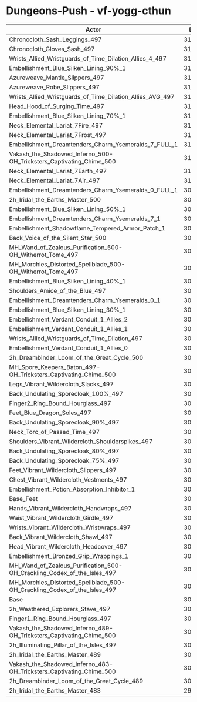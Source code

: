# Dungeons-Push - vf-yogg-cthun
| Actor | DPS | Increase |
|---|:---:|:---:|
|Chronocloth_Sash_Leggings_497|313447|2.38%|
|Chronocloth_Gloves_Sash_497|313125|2.27%|
|Wrists_Allied_Wristguards_of_Time_Dilation_Allies_4_497|312863|2.18%|
|Embellishment_Blue_Silken_Lining_90%_1|312551|2.08%|
|Azureweave_Mantle_Slippers_497|312361|2.02%|
|Azureweave_Robe_Slippers_497|312213|1.97%|
|Wrists_Allied_Wristguards_of_Time_Dilation_Allies_AVG_497|311809|1.84%|
|Head_Hood_of_Surging_Time_497|311717|1.81%|
|Embellishment_Blue_Silken_Lining_70%_1|311198|1.64%|
|Neck_Elemental_Lariat_7Fire_497|310964|1.56%|
|Neck_Elemental_Lariat_7Frost_497|310948|1.56%|
|Embellishment_Dreamtenders_Charm_Ysemeralds_7_FULL_1|310656|1.46%|
|Vakash_the_Shadowed_Inferno_500-OH_Tricksters_Captivating_Chime_500|310616|1.45%|
|Neck_Elemental_Lariat_7Earth_497|310476|1.40%|
|Neck_Elemental_Lariat_7Air_497|310170|1.30%|
|Embellishment_Dreamtenders_Charm_Ysemeralds_0_FULL_1|309826|1.19%|
|2h_Iridal_the_Earths_Master_500|309766|1.17%|
|Embellishment_Blue_Silken_Lining_50%_1|309741|1.16%|
|Embellishment_Dreamtenders_Charm_Ysemeralds_7_1|309732|1.16%|
|Embellishment_Shadowflame_Tempered_Armor_Patch_1|309531|1.10%|
|Back_Voice_of_the_Silent_Star_500|309270|1.01%|
|MH_Wand_of_Zealous_Purification_500-OH_Witherrot_Tome_497|309211|0.99%|
|MH_Morchies_Distorted_Spellblade_500-OH_Witherrot_Tome_497|309208|0.99%|
|Embellishment_Blue_Silken_Lining_40%_1|309040|0.94%|
|Shoulders_Amice_of_the_Blue_497|308997|0.92%|
|Embellishment_Dreamtenders_Charm_Ysemeralds_0_1|308716|0.83%|
|Embellishment_Blue_Silken_Lining_30%_1|308344|0.71%|
|Embellishment_Verdant_Conduit_1_Allies_2|308298|0.69%|
|Embellishment_Verdant_Conduit_1_Allies_1|308266|0.68%|
|Wrists_Allied_Wristguards_of_Time_Dilation_497|308234|0.67%|
|Embellishment_Verdant_Conduit_1_Allies_0|308184|0.66%|
|2h_Dreambinder_Loom_of_the_Great_Cycle_500|307703|0.50%|
|MH_Spore_Keepers_Baton_497-OH_Tricksters_Captivating_Chime_500|307644|0.48%|
|Legs_Vibrant_Wildercloth_Slacks_497|307365|0.39%|
|Back_Undulating_Sporecloak_100%_497|307302|0.37%|
|Finger2_Ring_Bound_Hourglass_497|307244|0.35%|
|Feet_Blue_Dragon_Soles_497|307232|0.35%|
|Back_Undulating_Sporecloak_90%_497|307218|0.34%|
|Neck_Torc_of_Passed_Time_497|307158|0.32%|
|Shoulders_Vibrant_Wildercloth_Shoulderspikes_497|307147|0.32%|
|Back_Undulating_Sporecloak_80%_497|307117|0.31%|
|Back_Undulating_Sporecloak_75%_497|307069|0.29%|
|Feet_Vibrant_Wildercloth_Slippers_497|307015|0.27%|
|Chest_Vibrant_Wildercloth_Vestments_497|306718|0.18%|
|Embellishment_Potion_Absorption_Inhibitor_1|306667|0.16%|
|Base_Feet|306578|0.13%|
|Hands_Vibrant_Wildercloth_Handwraps_497|306529|0.12%|
|Waist_Vibrant_Wildercloth_Girdle_497|306519|0.11%|
|Wrists_Vibrant_Wildercloth_Wristwraps_497|306514|0.11%|
|Back_Vibrant_Wildercloth_Shawl_497|306430|0.08%|
|Head_Vibrant_Wildercloth_Headcover_497|306405|0.07%|
|Embellishment_Bronzed_Grip_Wrappings_1|306262|0.03%|
|MH_Wand_of_Zealous_Purification_500-OH_Crackling_Codex_of_the_Isles_497|306242|0.02%|
|MH_Morchies_Distorted_Spellblade_500-OH_Crackling_Codex_of_the_Isles_497|306221|0.01%|
|Base|306175|0.00%|
|2h_Weathered_Explorers_Stave_497|305774|-0.13%|
|Finger1_Ring_Bound_Hourglass_497|305573|-0.20%|
|Vakash_the_Shadowed_Inferno_489-OH_Tricksters_Captivating_Chime_500|305475|-0.23%|
|2h_Illuminating_Pillar_of_the_Isles_497|304995|-0.39%|
|2h_Iridal_the_Earths_Master_489|303370|-0.92%|
|Vakash_the_Shadowed_Inferno_483-OH_Tricksters_Captivating_Chime_500|302955|-1.05%|
|2h_Dreambinder_Loom_of_the_Great_Cycle_489|301227|-1.62%|
|2h_Iridal_the_Earths_Master_483|299646|-2.13%|
